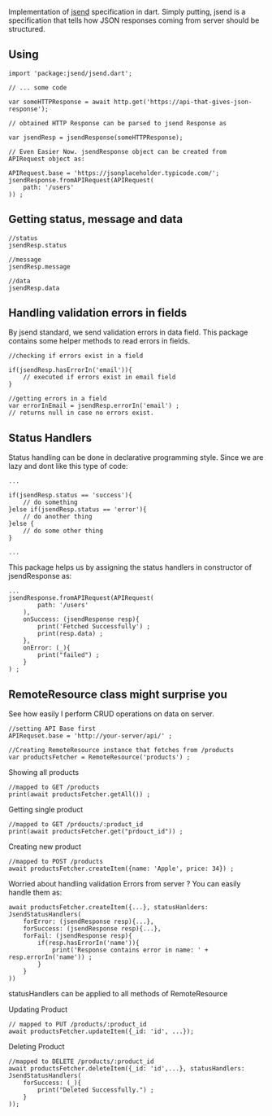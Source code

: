 Implementation of [jsend](https://github.com/omniti-labs/jsend) specification in dart. Simply putting, jsend is a specification that tells how JSON responses coming from server should be structured.

## Using

    import 'package:jsend/jsend.dart';

    // ... some code

    var someHTTPResponse = await http.get('https://api-that-gives-json-response');

    // obtained HTTP Response can be parsed to jsend Response as

    var jsendResp = jsendResponse(someHTTPResponse);

    // Even Easier Now. jsendResponse object can be created from APIRequest object as:

    APIRequest.base = 'https://jsonplaceholder.typicode.com/';
    jsendResponse.fromAPIRequest(APIRequest(
        path: '/users'
    )) ;


## Getting status, message and data

    //status
    jsendResp.status

    //message
    jsendResp.message

    //data
    jsendResp.data

## Handling validation errors in fields

By jsend standard, we send validation errors in data field. This package contains some helper methods to read errors in fields.

    //checking if errors exist in a field

    if(jsendResp.hasErrorIn('email')){
        // executed if errors exist in email field
    }

    //getting errors in a field
    var errorInEmail = jsendResp.errorIn('email') ;
    // returns null in case no errors exist.


## Status Handlers

Status handling can be done in declarative programming style. Since we are lazy and dont like this type of code:

    ...

    if(jsendResp.status == 'success'){
        // do something
    }else if(jsendResp.status == 'error'){
        // do another thing
    }else {
        // do some other thing
    }

    ...

This package helps us by assigning the status handlers in constructor of jsendResponse as:

    ...
    jsendResponse.fromAPIRequest(APIRequest(
            path: '/users'
        ),
        onSuccess: (jsendResponse resp){
            print('Fetched Successfully') ;
            print(resp.data) ;
        },
        onError: (_){
            print("failed") ;
        }
    ) ;


## RemoteResource class might surprise you

See how easily I perform CRUD operations on data on server.

    //setting API Base first
    APIRequset.base = 'http://your-server/api/' ;

    //Creating RemoteResource instance that fetches from /products
    var productsFetcher = RemoteResource('products') ;


Showing all products

    //mapped to GET /products
    print(await productsFetcher.getAll()) ;

Getting single product

    //mapped to GET /prdoucts/:product_id
    print(await productsFetcher.get("prdouct_id")) ;

Creating new product

    //mapped to POST /products
    await productsFetcher.createItem({name: 'Apple', price: 34}) ;


Worried about handling validation Errors from server ? You can easily handle them as:

    await productsFetcher.createItem({...}, statusHanlders: JsendStatusHandlers(
        forError: (jsendResponse resp){...},
        forSuccess: (jsendResponse resp){...},
        forFail: (jsendResponse resp){
            if(resp.hasErrorIn('name')){
                print('Response contains error in name: ' + resp.errorIn('name')) ;
            }
        }
    ))

statusHandlers can be applied to all methods of RemoteResource

Updating Product

    // mapped to PUT /products/:product_id
    await productsFetcher.updateItem({_id: 'id', ...});

Deleting Product

    //mapped to DELETE /products/:product_id
    await productsFetcher.deleteItem({_id: 'id',...}, statusHandlers: JsendStatusHandlers(
        forSuccess: (_){
            print("Deleted Successfully.") ;
        }
    ));





